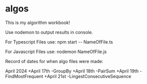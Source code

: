 # algos

This is my algorithm workbook!

Use nodemon to output results in console.

For Typescript Files use:
npm start -- NameOfFile.ts

For Javascript Files use:
nodemon NameOfFile.js

Record of dates for when algo files were made:

April 2024
+April 17th
-GroupBy
+April 18th
-PairSum
+April 19th 
-FindMostFrequent
+April 21st
-LingestConsecutiveSequence